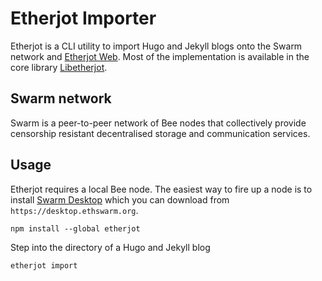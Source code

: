 # Etherjot Importer

Etherjot is a CLI utility to import Hugo and Jekyll blogs onto the Swarm network and [Etherjot Web](https://github.com/ethersphere/etherjot-web). Most of the implementation is available in the core library [Libetherjot](https://github.com/ethersphere/libetherjot).

## Swarm network

Swarm is a peer-to-peer network of Bee nodes that collectively provide censorship resistant decentralised storage and communication services.

## Usage

Etherjot requires a local Bee node. The easiest way to fire up a node is to install [Swarm Desktop](https://github.com/ethersphere/swarm-desktop) which you can download from `https://desktop.ethswarm.org`.

```
npm install --global etherjot
```

Step into the directory of a Hugo and Jekyll blog

```
etherjot import
```
